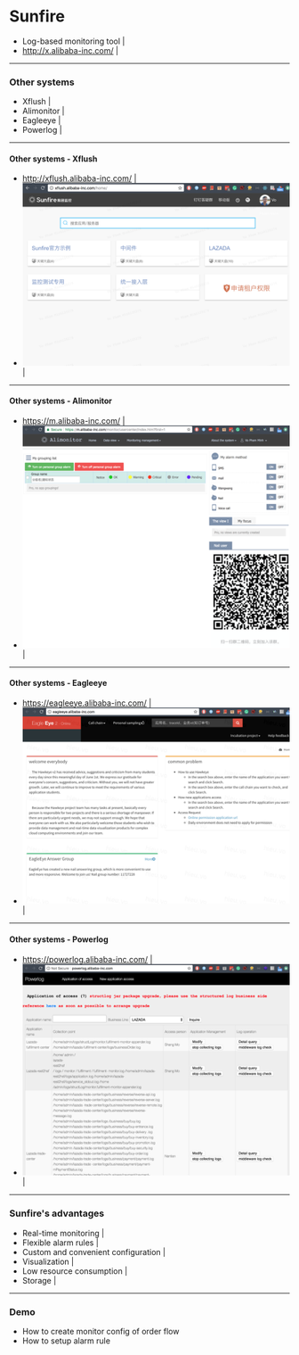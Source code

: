 # Sunfire

- Log-based monitoring tool |
- http://x.alibaba-inc.com/ |

---

### Other systems

- Xflush |
- Alimonitor |
- Eagleeye |
- Powerlog |

---

#### Other systems - Xflush

- http://xflush.alibaba-inc.com/ |
- ![](images/xflush.png) |

---

#### Other systems - Alimonitor

- https://m.alibaba-inc.com/ |
- ![](images/alimonitor.png) |

---

#### Other systems - Eagleeye

- https://eagleeye.alibaba-inc.com/ |
- ![](images/eagleeye.png) |

---

#### Other systems - Powerlog

- https://powerlog.alibaba-inc.com/ |
- ![](images/powerlog.png) |

---

### Sunfire's advantages

- Real-time monitoring |
- Flexible alarm rules |
- Custom and convenient configuration |
- Visualization |
- Low resource consumption |
- Storage |
	
---

### Demo

- How to create monitor config of order flow
- How to setup alarm rule

